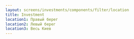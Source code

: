 ```yaml
---
layout: screens/investments/components/filter/location
title: Investment
location1: Правый берег
location2: Левый берег
location3: Весь Киев
---
```

